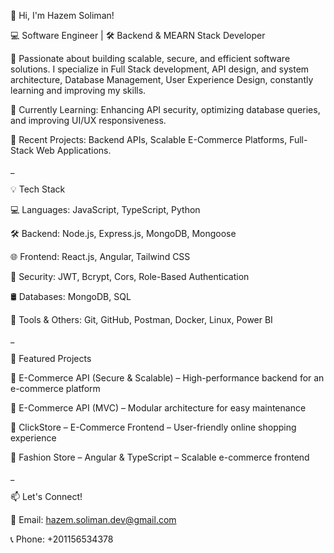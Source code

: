 👋 Hi, I'm Hazem Soliman!

💻 Software Engineer | 🛠️ Backend & MEARN Stack Developer

🚀 Passionate about building scalable, secure, and efficient software solutions.
I specialize in Full Stack development, API design, and system architecture, Database Management, User Experience Design, constantly learning and improving my skills.

🔹 Currently Learning: Enhancing API security, optimizing database queries, and improving UI/UX responsiveness.

🔹 Recent Projects: Backend APIs, Scalable E-Commerce Platforms, Full-Stack Web Applications.


_


💡 Tech Stack

💻 Languages: JavaScript, TypeScript, Python

🛠️ Backend: Node.js, Express.js, MongoDB, Mongoose

🌐 Frontend: React.js, Angular, Tailwind CSS

🔐 Security: JWT, Bcrypt, Cors, Role-Based Authentication

🛢️ Databases: MongoDB, SQL

🚀 Tools & Others: Git, GitHub, Postman, Docker, Linux, Power BI<br>


_


📌 Featured Projects

🔹 E-Commerce API (Secure & Scalable) – High-performance backend for an e-commerce platform

🔹 E-Commerce API (MVC) – Modular architecture for easy maintenance

🔹 ClickStore – E-Commerce Frontend – User-friendly online shopping experience

🔹 Fashion Store – Angular & TypeScript – Scalable e-commerce frontend<br>


_


📫 Let's Connect!

📧 Email: hazem.soliman.dev@gmail.com

📞 Phone: +201156534378
